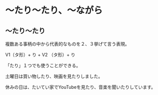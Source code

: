 # 〜たり〜たり、〜ながら
## 〜たり〜たり
複数ある事柄の中から代表的なものを２、３挙げて言う表現。

V1（タ形）+ り +  V2 （タ形）+ り

「たり」１つでも使うことができる。

土曜日は買い物したり、映画を見たりしました。

休みの日は、たいてい家でYouTubeを見たり、音楽を聞いたりしています。

